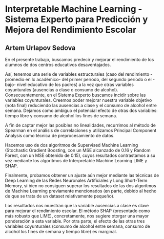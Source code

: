 # Interpretable Machine Learning - Sistema Experto para Predicción y Mejora del Rendimiento Escolar
## Artem Urlapov Sedova

<p align="justify">
  
En el presente trabajo, buscamos predecir y mejorar el rendimiento de los alumnos de dos centros educativos desaventajados.
  
Así, tenemos una serie de variables estructurales (caso del rendimiento -promedio en lo académico- del primer período, del segundo período o el -bajo- nivel educativo de los padres) a la vez que otras variables coyunturales (ausencias a clase o consumo de alcohol). Consecuentemente, en el Sistema Experto buscamos incidir sobre las variables coyunturales. Creemos poder mejorar nuestra variable objetivo (nota final) reduciendo las ausencias a clase y el consumo de alcohol entre semana. Dejamos como ambiguo el potencial efecto de otras dos variables: tiempo libre y consumo de alcohol los fines de semana.

A fin de captar mejor las posibles no linealidades, recurrimos al método de Spearman en el análisis de correlaciones y utilizamos Principal Component Analysis como técnica de preprocesamiento de datos.

Hacemos uso de dos algoritmos de Supervised Machine Learning (Stochastic Gradient Boosting, con un MSE alcanzado de 0.16 y Random Forest, con un MSE obtenido de 0.15), cuyos resultados contrastamos a su vez mediante los algoritmos de Interpretable Machine Learning LIME y SHAP. 

Finalmente, probamos obtener un ajuste aún mejor mediante las técnicas de Deep Learning de las Redes Neuronales Artificiales y Long Short-Term Memory, si bien no consiguen superar los resultados de las dos algoritmos de Machine Learning previamente mencionados (en parte, debido al hecho de que se trata de un dataset relativamente pequeño).

Los resultados nos muestran que la variable ausencias a clase es clave para mejorar el rendimiento escolar. El método SHAP (presentado como más robusto que LIME), concretamente, nos sugiere otorgar una mayor ponderación a esta variable. Por otra parte, el efecto de las otras tres variables coyunturales (consumo de alcohol entre semana, consumo de alcohol los fines de semana y tiempo libre) es marginal.

</p>
